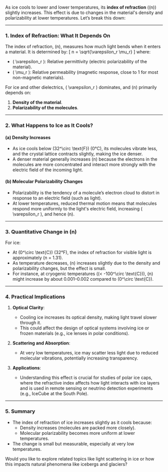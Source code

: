 As ice cools to lower and lower temperatures, its **index of refraction** (\(n\)) slightly increases. This effect is due to changes in the material's density and polarizability at lower temperatures. Let’s break this down:

---

### **1. Index of Refraction: What It Depends On**
The index of refraction, \(n\), measures how much light bends when it enters a material. It is determined by:
\[
n = \sqrt{\varepsilon_r \mu_r}
\]
where:
- \( \varepsilon_r \): Relative permittivity (electric polarizability of the material).
- \( \mu_r \): Relative permeability (magnetic response, close to 1 for most non-magnetic materials).

For ice and other dielectrics, \( \varepsilon_r \) dominates, and \(n\) primarily depends on:
1. **Density of the material**.
2. **Polarizability of the molecules**.

---

### **2. What Happens to Ice as It Cools?**
#### (a) **Density Increases**
- As ice cools below \(32^\circ \text{F}\) (0°C), its molecules vibrate less, and the crystal lattice contracts slightly, making the ice denser.
- A denser material generally increases \(n\) because the electrons in the molecules are more concentrated and interact more strongly with the electric field of the incoming light.

#### (b) **Molecular Polarizability Changes**
- Polarizability is the tendency of a molecule’s electron cloud to distort in response to an electric field (such as light).
- At lower temperatures, reduced thermal motion means that molecules respond more uniformly to the light's electric field, increasing \( \varepsilon_r \), and hence \(n\).

---

### **3. Quantitative Change in \(n\)**
For ice:
- At \(0^\circ \text{C}\) (32°F), the index of refraction for visible light is approximately \(n = 1.31\).
- As temperature decreases, \(n\) increases slightly due to the density and polarizability changes, but the effect is small.
- For instance, at cryogenic temperatures (\(< -100^\circ \text{C}\)), \(n\) might increase by about 0.001–0.002 compared to \(0^\circ \text{C}\).

---

### **4. Practical Implications**
1. **Optical Clarity**:
   - Cooling ice increases its optical density, making light travel slower through it.
   - This could affect the design of optical systems involving ice or frozen materials (e.g., ice lenses in polar conditions).

2. **Scattering and Absorption**:
   - At very low temperatures, ice may scatter less light due to reduced molecular vibrations, potentially increasing transparency.

3. **Applications**:
   - Understanding this effect is crucial for studies of polar ice caps, where the refractive index affects how light interacts with ice layers and is used in remote sensing or neutrino detection experiments (e.g., IceCube at the South Pole).

---

### **5. Summary**
- The index of refraction of ice increases slightly as it cools because:
  - Density increases (molecules are packed more closely).
  - Molecular polarizability becomes more uniform at lower temperatures.
- The change is small but measurable, especially at very low temperatures.

Would you like to explore related topics like light scattering in ice or how this impacts natural phenomena like icebergs and glaciers?

